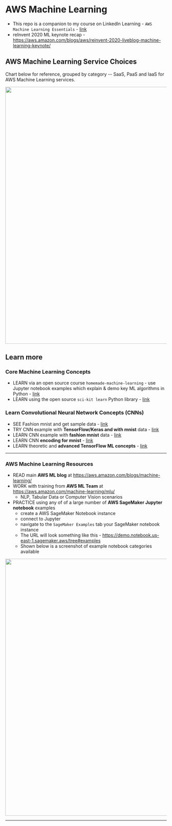 # AWS Machine Learning

- This repo is a companion to my course on LinkedIn Learning - `AWS Machine Learning Essentials` - [link](https://www.linkedin.com/learning/amazon-web-services-machine-learning-essential-training)
- reInvent 2020 ML keynote recap - https://aws.amazon.com/blogs/aws/reinvent-2020-liveblog-machine-learning-keynote/

## AWS Machine Learning Service Choices

Chart below for reference, grouped by category -- SaaS, PaaS and IaaS for AWS Machine Learning services.

<img src="https://github.com/lynnlangit/Hello-AWS-Data-Services/blob/master/images/AWS%20ML%20chart.png" width=800>

## Learn more 

### Core Machine Learning Concepts

- LEARN via an open source course `homemade-machine-learning` - use Jupyter notebook examples which explain & demo key ML algorithms in Python - [link](https://github.com/trekhleb/homemade-machine-learning)
- LEARN using the open source `sci-kit learn` Python library - [link](https://scikit-learn.org/stable/getting_started.html)

### Learn Convolutional Neural Network Concepts (CNNs)

- SEE Fashion mnist and get sample data - [link](https://github.com/zalandoresearch/fashion-mnist)
- TRY CNN example with **TensorFlow/Keras and with mnist** data - [link](https://towardsdatascience.com/image-classification-in-10-minutes-with-mnist-dataset-54c35b77a38d)
- LEARN CNN example with **fashion mnist** data - [link](https://towardsdatascience.com/mnist-cnn-python-c61a5bce7a19)
- LEARN CNN **encoding for mnist** - [link](https://www.guru99.com/convnet-tensorflow-image-classification.html)
- LEARN theoretic and **advanced TensorFlow ML concepts** - [link](https://www.tensorflow.org/resources/learn-ml/theoretical-and-advanced-machine-learning)

----

### AWS Machine Learning Resources

- READ main **AWS ML blog** at https://aws.amazon.com/blogs/machine-learning/
- WORK with training from **AWS ML Team** at https://aws.amazon.com/machine-learning/mlu/ 
    - NLP, Tabular Data or Computer Vision scenarios
- PRACTICE using any of of a large number of **AWS SageMaker Jupyter notebook** examples
    - create a AWS SageMaker Notebook instance 
    - connect to Jupyter
    - navigate to the `SageMaker Examples` tab your SageMaker notebook instance
    - The URL will look something like this - https://demo.notebook.us-east-1.sagemaker.aws/tree#examples
    - Shown below is a screenshot of example notebook categories available

<img src="https://github.com/lynnlangit/Hello-AWS-Data-Services/blob/master/images/sagemaker-examples.png" width=800>

---




